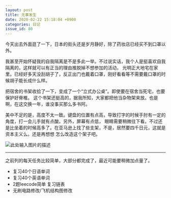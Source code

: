 ```yaml
---
layout: post
title: 无事发生 
date: 2020-02-22 15:18:04 +0900
categories: 日记
issue_id: 80
---
```


今天出去外面逛了一下，日本的街头还是岁月静好，除了药妆店已经买不到口罩以外。

我甚至开始怀疑我的自我隔离是不是多此一举。不过说实话，我个人是挺喜欢自我隔离的，这样就可以有正当的理由推脱掉不想参加的活动，
光明正大地宅在家里。已经好多天没刮胡子了，反正出门也戴着口罩，刚好看看等不需要戴口罩的时候胡子能长成什么样。

把宿舍的书架收拾了一下，变成了一个“立式办公桌”。即使要在宿舍当死宅，也要保护好脊椎。
这个书架还挺高的，据我所知，大家都把他当杂物架来放。也是啊，在这交换一年，谁没事买那么多书阿。

美中不足的是，高度不太一致。键盘的位置有点高，导致打字的时候手肘有一定的角度，打一会儿手就有点酸。另外，屏幕有点低，
眼睛需要稍微往下看。不过还是比坐着的时候高多了。在亚马逊上找了些支架，不是，居然要四千日元，这就是资本主义么。还是再想想
怎么改造这个架子吧。

![此处输入图片的描述][1]

[1]: https://raw.githubusercontent.com/Ncerzzk/MyBlog/master/img/bookshelf.jpg

---

之前列的每天任务比较简单，大部分都完成了，最近可能要稍微加点量了。

- 复习40个日语单词
- 复习40个英语单词
- 2题leecode简单 复习链表
- 无刷电路修改/飞机结构图修改



